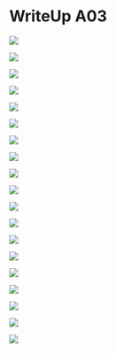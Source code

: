 # WriteUp A03

![](/Documentacion/Feedback/Grupo2/img/2024-04-09_16-50.png)

![](/Documentacion/Feedback/Grupo2/Grupo_2_A03/img/2024-04-09_16-51.png)

![](/Documentacion/Feedback/Grupo2/Grupo_2_A03/img/2024-04-09_16-53.png)

![](/Documentacion/Feedback/Grupo2/Grupo_2_A03/img/2024-04-09_16-53_1.png)

![](/Documentacion/Feedback/Grupo2/Grupo_2_A03/img/2024-04-09_17-07.png)

![](/Documentacion/Feedback/Grupo2/Grupo_2_A03/img/2024-04-09_17-08.png)

![](/Documentacion/Feedback/Grupo2/Grupo_2_A03/img/2024-04-09_17-09.png)

![](/Documentacion/Feedback/Grupo2/Grupo_2_A03/img/2024-04-09_17-12.png)

![](/Documentacion/Feedback/Grupo2/Grupo_2_A03/img/2024-04-09_17-12_1.png)

![](/Documentacion/Feedback/Grupo2/Grupo_2_A03/img/2024-04-09_17-13.png)

![](/Documentacion/Feedback/Grupo2/Grupo_2_A03/img/2024-04-09_17-14.png)

![](/Documentacion/Feedback/Grupo2/Grupo_2_A03/img/2024-04-09_17-15.png)

![](/Documentacion/Feedback/Grupo2/Grupo_2_A03/img/2024-04-09_17-15_1.png)

![](/Documentacion/Feedback/Grupo2/Grupo_2_A03/img/2024-04-09_17-17.png)

![](/Documentacion/Feedback/Grupo2/Grupo_2_A03/img/2024-04-09_17-18.png)

![](/Documentacion/Feedback/Grupo2/Grupo_2_A03/img/2024-04-09_17-21.png)

![](/Documentacion/Feedback/Grupo2/Grupo_2_A03/img/2024-04-09_17-23.png)

![](/Documentacion/Feedback/Grupo2/Grupo_2_A03/img/2024-04-09_17-24.png)

![](/Documentacion/Feedback/Grupo2/Grupo_2_A03/img/2024-04-09_17-28.png)